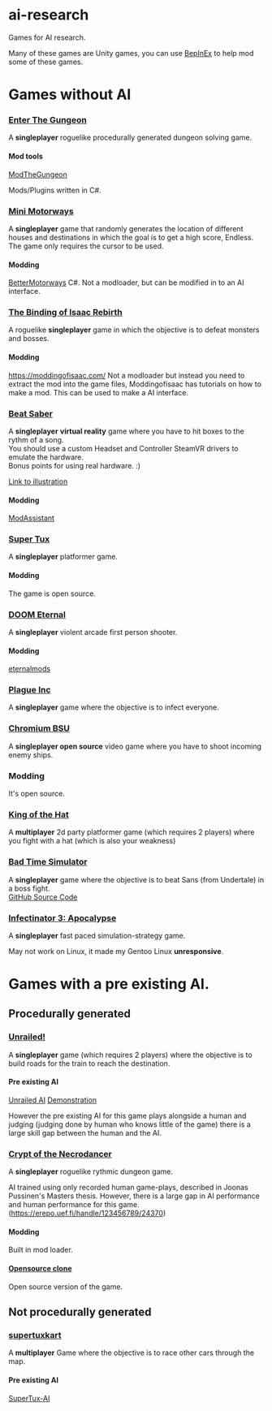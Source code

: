 # ai-research
Games for AI research.

Many of these games are Unity games, you can use [BepInEx](https://github.com/BepInEx/BepInEx/tree/v5.4.13) to help mod some of these games.

# Games without AI

### [Enter The Gungeon](https://store.steampowered.com/app/311690/Enter_the_Gungeon/)

A **singleplayer** roguelike procedurally generated dungeon solving game.

#### Mod tools
[ModTheGungeon](https://modthegungeon.eu/)

Mods/Plugins written in C#.

### [Mini Motorways](https://store.steampowered.com/app/1127500/Mini_Motorways/)

A **singleplayer** game that randomly generates the location of different houses and destinations in which the goal is to get a high score, Endless.
The game only requires the cursor to be used.

#### Modding 
[BetterMotorways](https://github.com/matias-kovero/BetterMotorways)
C#. Not a modloader, but can be modified in to an AI interface.

### [The Binding of Isaac Rebirth](https://store.steampowered.com/app/250900/The_Binding_of_Isaac_Rebirth/)

A roguelike **singleplayer** game in which the objective is to defeat monsters and bosses. 

#### Modding
https://moddingofisaac.com/
Not a modloader but instead you need to extract the mod into the game files, Moddingofisaac has tutorials on how to make a mod. This can be used to make a AI interface.

### [Beat Saber](https://store.steampowered.com/app/620980/Beat_Saber/)

A **singleplayer** **virtual reality** game where you have to hit boxes to the rythm of a song.\
You should use a custom Headset and Controller SteamVR drivers to emulate the hardware.\
Bonus points for using real hardware. :)

[Link to illustration](vrhardware.md)

#### Modding
[ModAssistant](https://github.com/Assistant/ModAssistant)

### [Super Tux](https://www.supertux.org/)

A **singleplayer** platformer game.

#### Modding
The game is open source.

### [DOOM Eternal](https://store.steampowered.com/app/782330/DOOM_Eternal/)

A **singleplayer** violent arcade first person shooter.

#### Modding

[eternalmods](https://wiki.eternalmods.com/)

### [Plague Inc](https://store.steampowered.com/app/246620/Plague_Inc_Evolved/)

A **singleplayer** game where the objective is to infect everyone.

### [Chromium BSU](https://chromium-bsu.sourceforge.io/)

A **singleplayer open source** video game where you have to shoot incoming enemy ships.

### Modding

It's open source.

### [King of the Hat](https://store.steampowered.com/app/837350/King_of_the_Hat/)

A **multiplayer** 2d party platformer game (which requires 2 players) where you fight with a hat (which is also your weakness)

### [Bad Time Simulator](https://jcw87.github.io/c2-sans-fight/)

A **singleplayer** game where the objective is to beat Sans (from Undertale) in a boss fight.\
[GitHub Source Code](https://github.com/jcw87/c2-sans-fight/)

### [Infectinator 3: Apocalypse](https://store.steampowered.com/app/666570/Infectonator_3_Apocalypse/)

A **singleplayer** fast paced simulation-strategy game.

May not work on Linux, it made my Gentoo Linux **unresponsive**.

# Games with a pre existing AI.

## Procedurally generated

### [Unrailed!](https://store.steampowered.com/app/1016920/Unrailed/)

A **singleplayer** game (which requires 2 players) where the objective is to build roads for the train to reach the destination.

#### Pre existing AI
[Unrailed AI](https://github.com/Flowtter/unrailed-ai)
[Demonstration](https://www.youtube.com/watch?v=Hu6cn4zaFlU)

However the pre existing AI for this game plays alongside a human and judging (judging done by human who knows little of the game) there is a large skill gap between the human and the AI. 

### [Crypt of the Necrodancer](https://store.steampowered.com/category/rogue_like_rogue_lite/)

A **singleplayer** roguelike rythmic dungeon game.

AI trained using only recorded human game-plays, described in Joonas Pussinen's Masters thesis. However, there is a large gap in AI performance and human performance for this game. (https://erepo.uef.fi/handle/123456789/24370)

#### Modding

Built in mod loader.

#### [Opensource clone](https://github.com/Zakru/opencrypt)
Open source version of the game.


## Not procedurally generated

### [supertuxkart](https://supertuxkart.net)

A **multiplayer** Game where the objective is to race other cars through the map.

#### Pre existing AI 

[SuperTux-AI](https://github.com/EZBUTD/SuperTux-AI)
